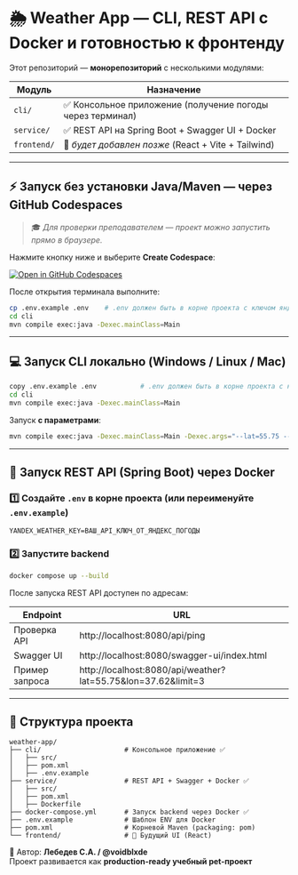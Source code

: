 # 🌦 Weather App — CLI, REST API с Docker и готовностью к фронтенду

Этот репозиторий — **монорепозиторий** с несколькими модулями:

| Модуль      | Назначение |
|-------------|-----------|
| `cli/`      | ✅ Консольное приложение (получение погоды через терминал) |
| `service/`  | ✅ REST API на Spring Boot + Swagger UI + Docker |
| `frontend/` | 🚧 *будет добавлен позже* (React + Vite + Tailwind) |

---

## ⚡ Запуск без установки Java/Maven — через GitHub Codespaces

> 🎓 *Для проверки преподавателем — проект можно запустить прямо в браузере.*

Нажмите кнопку ниже и выберите **Create Codespace**:

[![Open in GitHub Codespaces](https://img.shields.io/badge/⚡%20Open%20in%20Codespaces-181717?style=for-the-badge&logo=github)](https://github.com/codespaces/new?hide_repo_select=true&ref=main&repo=voidblxde/weather-app)

После открытия терминала выполните:

```bash
cp .env.example .env    # .env должен быть в корне проекта с ключом яндекс погоды
cd cli 
mvn compile exec:java -Dexec.mainClass=Main
```

---

## 💻 Запуск CLI локально (Windows / Linux / Mac)

```bash
copy .env.example .env           # .env должен быть в корне проекта с ключом яндекс погоды
cd cli
mvn compile exec:java -Dexec.mainClass=Main
```

Запуск **с параметрами**:

```bash
mvn compile exec:java -Dexec.mainClass=Main -Dexec.args="--lat=55.75 --lon=37.62 --limit=3"
```

---

## 🐳 Запуск REST API (Spring Boot) через Docker

### 1️⃣ Создайте `.env` в корне проекта (или переименуйте `.env.example`)

```
YANDEX_WEATHER_KEY=ВАШ_API_КЛЮЧ_ОТ_ЯНДЕКС_ПОГОДЫ
```

### 2️⃣ Запустите backend

```bash
docker compose up --build
```

После запуска REST API доступен по адресам:

| Endpoint      | URL |
|---------------|-----|
| Проверка API  | http://localhost:8080/api/ping |
| Swagger UI    | http://localhost:8080/swagger-ui/index.html |
| Пример запроса | http://localhost:8080/api/weather?lat=55.75&lon=37.62&limit=3 |

---

## 📂 Структура проекта

```
weather-app/
├── cli/                     # Консольное приложение ✅
│   ├── src/
│   ├── pom.xml
│   ├── .env.example
├── service/                 # REST API + Swagger + Docker ✅
│   ├── src/
│   ├── pom.xml
│   ├── Dockerfile
├── docker-compose.yml       # Запуск backend через Docker ✅
├── .env.example             # Шаблон ENV для Docker
├── pom.xml                  # Корневой Maven (packaging: pom)
└── frontend/                # 🚧 Будущий UI (React)
```

💬 Автор: **Лебедев С.А. / @voidblxde**  
Проект развивается как **production-ready учебный pet-проект**
